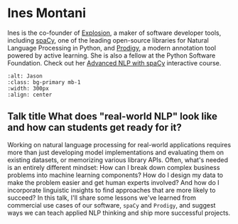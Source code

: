 # Ines Montani

Ines is the co-founder of [Explosion](https://explosion.ai/about), a maker of software developer tools, including [spaCy](https://spacy.io/), 
one of the leading open-source libraries for Natural Language Processing in Python, and [Prodigy](https://prodi.gy/), a modern annotation tool powered by active learning. She is also a fellow at the Python Software Foundation. Check out her [Advanced NLP with spaCy](https://course.spacy.io/en/) interactive course. 


```{image} ../img/ines.jpg
:alt: Jason
:class: bg-primary mb-1
:width: 300px
:align: center
```

## Talk title What does "real-world NLP" look like and how can students get ready for it?

Working on natural language processing for real-world applications requires more than just developing model implementations and evaluating them on existing datasets, or memorizing various library APIs. Often, what's needed is an entirely different mindset: How can I break down complex business problems into machine learning components? How do I design my data to make the problem easier and get human experts involved? And how do I incorporate linguistic insights to find approaches that are more likely to succeed? In this talk, I'll share some lessons we've learned from commercial use cases of our software, `spaCy` and `Prodigy`, and suggest ways we can teach applied NLP thinking and ship more successful projects.


